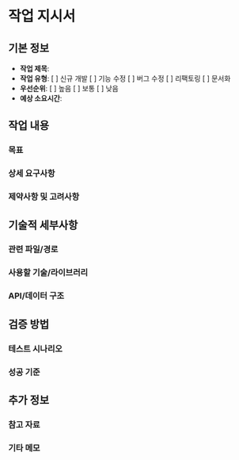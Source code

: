 # 작업 지시서

## 기본 정보
- **작업 제목**:
- **작업 유형**: [ ] 신규 개발 [ ] 기능 수정 [ ] 버그 수정 [ ] 리팩토링 [ ] 문서화
- **우선순위**: [ ] 높음 [ ] 보통 [ ] 낮음
- **예상 소요시간**:

## 작업 내용
### 목표
<!-- 이 작업으로 달성하고자 하는 목표를 명확히 작성 -->

### 상세 요구사항
<!-- 구체적인 기능이나 수정 사항을 상세히 작성 -->

### 제약사항 및 고려사항
<!-- 기술적 제약, 성능 요구사항, 호환성 등 -->

## 기술적 세부사항
### 관련 파일/경로
<!-- 수정해야 할 파일이나 새로 생성할 파일의 경로 -->

### 사용할 기술/라이브러리
<!-- 특정 기술이나 라이브러리가 있다면 명시 -->

### API/데이터 구조
<!-- 관련된 API나 데이터 구조가 있다면 명시 -->

## 검증 방법
### 테스트 시나리오
<!-- 작업 완료 후 확인해야 할 테스트 시나리오 -->

### 성공 기준
<!-- 작업이 성공적으로 완료되었다고 판단할 수 있는 기준 -->

## 추가 정보
### 참고 자료
<!-- 관련 문서, URL, 이슈 번호 등 -->

### 기타 메모
<!-- 기타 전달사항이나 주의사항 -->